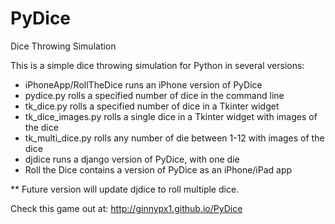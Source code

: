 # PyDice
Dice Throwing Simulation

This is a simple dice throwing simulation for Python in several versions:
  - iPhoneApp/RollTheDice runs an iPhone version of PyDice
  - pydice.py rolls a specified number of dice in the command line
  - tk_dice.py rolls a specified number of dice in a Tkinter widget
  - tk_dice_images.py rolls a single dice in a Tkinter widget with images of the dice
  - tk_multi_dice.py rolls any number of die between 1-12 with images of the dice
  - djdice runs a django version of PyDice, with one die
  - Roll the Dice contains a version of PyDice as an iPhone/iPad app
  
** Future version will update djdice to roll multiple dice.

Check this game out at: http://ginnypx1.github.io/PyDice
